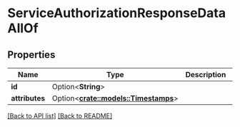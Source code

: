 # ServiceAuthorizationResponseDataAllOf

## Properties

Name | Type | Description | Notes
------------ | ------------- | ------------- | -------------
**id** | Option<**String**> |  | [readonly]
**attributes** | Option<[**crate::models::Timestamps**](Timestamps.md)> |  | 

[[Back to API list]](../README.md#documentation-for-api-endpoints) [[Back to README]](../README.md)


